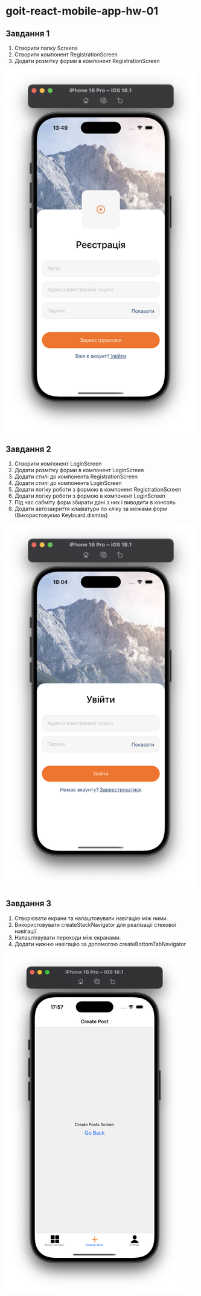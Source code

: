 # goit-react-mobile-app-hw-01

## Завдання 1

1. Створити папку Screens
2. Створити компонент RegistrationScreen
3. Додати розмітку форми в компонент RegistrationScreen

![screenshot](/screenshot/hw_1.png)

## Завдання 2

1. Створити компонент LoginScreen
2. Додати розмітку форми в компонент LoginScreen
3. Додати стилі до компонента RegistrationScreen
4. Додати стилі до компонента LoginScreen
5. Додати логіку роботи з формою в компонент RegistrationScreen
6. Додати логіку роботи з формою в компонент LoginScreen
7. Під час сабміту форм збирати дані з них і виводити в консоль
8. Додати автозакриття клавіатури по кліку за межами форм (Використовуємо Keyboard.dismiss)

![screenshot](/screenshot/hw_2.png)

## Завдання 3

1. Створювати екрани та налаштовувати навігацію між ними.
2. Використовувати createStackNavigator для реалізації стекової навігації.
3. Налаштовувати переходи між екранами.
4. Додати нижню навігацію за допомогою createBottomTabNavigator

![screenshot](/screenshot/hw_3.png)
